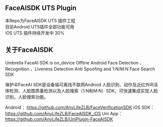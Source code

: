 ## FaceAISDK UTS Plugin

本Repo为FaceAISDK UTS 插件工程  
目前Android UTS插件全部功能可用  
iOS UTS 插件持续开发中 30%


## 关于FaceAISDK
Umbrella FaceAI SDK is on_device Offline Android Face Detection 、Recognition 、Liveness Detection Anti Spoofing and 1:N/M:N Face Search SDK

保护伞FaceAI SDK是设备端可离线不联网Android 人脸识别、动作及近红外IR活体检测、人脸图质量检测以及人脸搜索（1:N和M:N）SDK，可快速集成实现人脸识别，人脸搜索功能。

Android： https://github.com/AnyLifeZLB/FaceVerificationSDK
iOS SDK： https://github.com/AnyLifeZLB/FaceAISDK_iOS
Uni App： https://github.com/AnyLifeZLB/UniPlugin-FaceAISDK